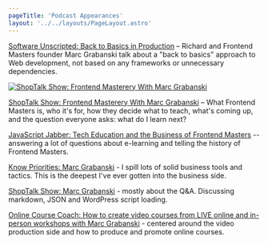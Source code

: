 ```yaml
---
pageTitle: 'Podcast Appearances'
layout: '../../layouts/PageLayout.astro'
---
```


[Software Unscripted: Back to Basics in Production](https://open.spotify.com/episode/3BypKRz30vSFC3XKlwEmNz) – Richard and Frontend Masters founder Marc Grabanski talk about a "back to basics" approach to Web development, not based on any frameworks or unnecessary dependencies.

[![ShopTalk Show: Frontend Masterery With Marc Grabanski](/Podcasts.shoptalk-podcast.png)](https://shoptalkshow.com/408/)

[ShopTalk Show: Frontend Masterery With Marc Grabanski](https://shoptalkshow.com/408/) – What Frontend Masters is, who it's for, how they decide what to teach, what's coming up, and the question everyone asks: what do I learn next?

[JavaScript Jabber: Tech Education and the Business of Frontend Masters](https://devchat.tv/js-jabber/178-jsj-tech-education-and-the-business-of-running-front-end-masters-with-marc-grabanski) -- answering a lot of questions about e-learning and telling the history of Frontend Masters.

[Know Priorities: Marc Grabanski](http://talkabout.knowpriorities.com/3) - I spill lots of solid business tools and tactics. This is the deepest I've ever gotten into the business side.

[ShopTalk Show: Marc Grabanski](http://shoptalkshow.com/episodes/134-marc-grabanski/) - mostly about the Q&A. Discussing markdown, JSON and WordPress script loading.

[Online Course Coach: How to create video courses from LIVE online and in-person workshops with Marc Grabanski](http://www.truefocusmedia.com/how-to-create-video-courses-from-live-online-and-in-person-workshops-marc-grabanski/) - centered around the video production side and how to produce and promote online courses.

